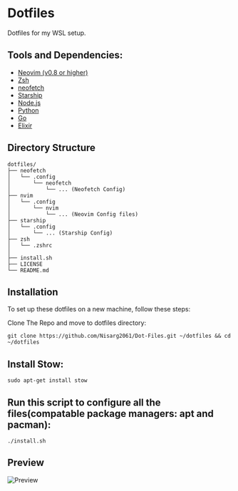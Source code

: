# Dotfiles
Dotfiles for my WSL setup.

## Tools and Dependencies:

- [Neovim (v0.8 or higher)](https://neovim.io/)
- [Zsh](https://www.zsh.org/)
- [neofetch](https://github.com/dylanaraps/neofetch)
- [Starship](https://starship.rs/)
- [Node.js](https://nodejs.org/)
- [Python](https://www.python.org/)
- [Go](https://go.dev/)
- [Elixir](https://elixir-lang.org/)

## Directory Structure

```
dotfiles/
├── neofetch
│   └── .config
│       └── neofetch
│           └── ... (Neofetch Config)
├── nvim
│   └── .config
│       └── nvim
│           └── ... (Neovim Config files)
├── starship
│   └── .config
│       └── ... (Starship Config)
├── zsh
│   └── .zshrc
│
├── install.sh
├── LICENSE
└── README.md
```

## Installation
To set up these dotfiles on a new machine, follow these steps:

Clone The Repo and move to dotfiles directory:
```
git clone https://github.com/Nisarg2061/Dot-Files.git ~/dotfiles && cd ~/dotfiles
```

## Install Stow:

  ```
  sudo apt-get install stow
  ```

## Run this script to configure all the files(compatable package managers: apt and pacman):

  ```
  ./install.sh
  ```
## Preview
![Preview](https://github.com/user-attachments/assets/9d7a8281-d5b7-42e5-bd56-5a63797093cc)
